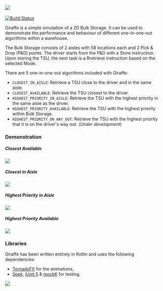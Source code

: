 ![](https://i.imgur.com/ggO3unV.png)
---
[![Build Status](https://travis-ci.org/george-kampanos/giraffe.svg?branch=master)](https://travis-ci.org/george-kampanos/giraffe)

Giraffe is a simple simulation of a 2D Bulk Storage. It can be used to demonstrate the performance and behaviour of different one-in-one-out algorithms within a warehouse.

The Bulk Storage consists of 2 aisles with 58 locations each and 2 Pick & Drop (P&D) points. The driver starts from the P&D with a Store instruction. Upon storing the TSU, the next task is a Rretrieve instruction based on the selected Mode.

There are 5 one-in-one-out algorithms included with Giraffe: 
- `CLOSEST_IN_AISLE`: Retrieve a TSU close to the driver and in the same aisle.
- `CLOSEST_AVAILABLE`: Retrieve the TSU closest to the driver.
- `HIGHEST_PRIORITY_IN_AISLE`: Retrieve the TSU with the highest priority in the same aisle as the driver.
- `HIGHEST_PRIORITY_AVAILABLE`: Retrieve the TSU with the highest priority within Bulk Storage. 
- `HIGHEST_PRIORITY_ON_WAY_OUT`: Retrieve the TSU with the highest priority that it is on the driver's way out. (_Under development_) 

### Demonstration
##### Closest Available
![](https://media.giphy.com/media/x02KOzHSQYLaAVgxY5/giphy.gif)

##### Closest in Aisle
![](https://media.giphy.com/media/9xwLCJEpJ9v1BII0ko/giphy.gif)

##### Highest Priority in Aisle
![](https://media.giphy.com/media/3IFCk1JPDGFg6xfyiS/giphy.gif)

##### Highest Priority Available
![](https://media.giphy.com/media/35zMBNqSko71IQbwJi/giphy.gif)

### Libraries
Giraffe has been written entirely in Kotlin and uses the following dependencies: 
- [TornadoFX](https://tornadofx.io/) for the animations,
- [Spek](http://spekframework.org), [jUnit 5](https://junit.org/junit5/) & [mockK](https://github.com/mockk/mockk) for testing.

![](https://i.imgur.com/Ol0BpK7.jpg)

